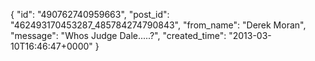  {
   "id": "490762740959663",
   "post_id": "462493170453287_485784274790843",
   "from_name": "Derek Moran",
   "message": "Whos Judge Dale.....?",
   "created_time": "2013-03-10T16:46:47+0000"
 }
